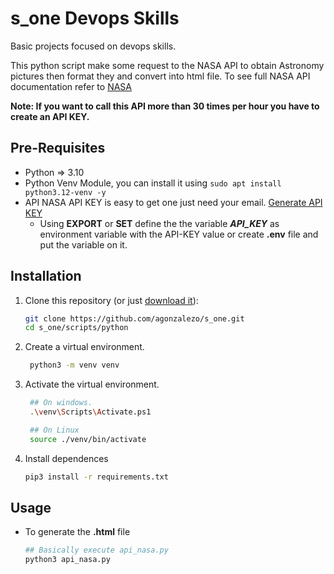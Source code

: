 # s_one Devops Skills
Basic projects focused on devops skills.

This python script make some request to the NASA API to obtain Astronomy pictures then format they and convert into html file.
To see full NASA API documentation refer to [NASA](https://api.nasa.gov/#browseAPI)

**Note: If you want to call this API more than 30 times per hour you have to create an API KEY.**

## Pre-Requisites
- Python => 3.10
- Python Venv Module, you can install it using `sudo apt install python3.12-venv -y`
- API NASA API KEY is easy to get one just need your email. [Generate API KEY](https://api.nasa.gov/#signUp)
   - Using **EXPORT** or **SET** define the the variable ***API_KEY*** as environment variable with the API-KEY value or create **.env** file and put the variable on it. 

## Installation
1. Clone this repository (or just [download it](https://github.com/agonzalezo/s_one/archive/refs/heads/main.zip)):
   ```bash
   git clone https://github.com/agonzalezo/s_one.git
   cd s_one/scripts/python
   ```
1. Create a virtual environment.  
   ```bash
    python3 -m venv venv
   ```
1. Activate the virtual environment.  
   ```bash
    ## On windows.
    .\venv\Scripts\Activate.ps1

    ## On Linux
    source ./venv/bin/activate
    ```
1. Install dependences
    ```bash
    pip3 install -r requirements.txt
    ```
## Usage
- To generate the **.html** file
    ```bash
    ## Basically execute api_nasa.py
    python3 api_nasa.py
    ```

